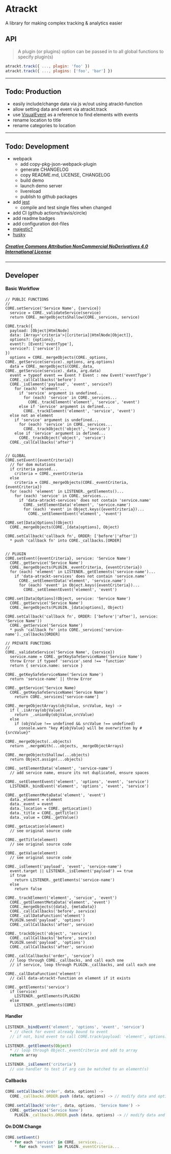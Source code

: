 # Atrackt

A library for making complex tracking & analytics easier

## API

> A plugin (or plugins) option can be passed in to all global functions to specify plugin(s)

```js
atrackt.track({ ..., plugin: 'foo' })
atrackt.track({ ..., plugins: ['foo', 'bar'] })
```

---

## Todo: Production

- easily include/change data via js w/out using atrackt-function
- allow setting data and event via atrackt.track
- use [VisualEvent](https://github.com/DataTables/VisualEvent) as a reference to find elements with events
- rename location to title
- rename categories to location

---

## Todo: Development

- webpack
  - add copy-pkg-json-webpack-plugin
  - generate CHANGELOG
  - copy README.md, LICENSE, CHANGELOG
  - build demo
  - launch demo server
  - livereload
  - publish to github packages
- add [jest](https://jestjs.io)
  - compile and test single files when changed
- add CI (github actions/travis/circle)
- add readme badges
- add configuration dot-files
- [majestic?](https://github.com/Raathigesh/majestic)
- [husky](https://github.com/typicode/husky)

##### [Creative Commons Attribution NonCommercial NoDerivatives 4.0 International License](https://creativecommons.org/licenses/by-nc-nd/4.0/legalcode.txt)

---

## Developer

#### Basic Workflow

```shell
// PUBLIC FUNCTIONS
//
CORE.setService('Service Name', {service})
  service = CORE._validateService(service)
  return CORE._mergeObjectsShallow(CORE._services, service)

CORE.track({
  payload: [Object|HtmlNode]
  data: [Array<'criteria'>|[criteria]|HtmlNode|Object]},
  options?: {options},
  event?: [Event|'eventType'],
  service?: ['service'])
})
  options = CORE._mergeObjects(CORE._options, CORE._getService(service)._options, arg.options)
  data = CORE._mergeObjects(CORE._data, CORE._getService(service)._data, arg.data)
  event = typeof event == Event ? Event : new Event('eventType')
  CORE._callCallbacks('before')
  CORE._isElement('payload', 'event', service?)
    for (each) 'element'...
      if 'service' argument is undefined...
        for (each) 'service' in CORE._services...
          CORE._trackElement('element', 'service', 'event')
      else if 'service' argument is defined...
        CORE._trackElement('element', 'service', 'event')
  else not an element
    if 'service' argument is undefined...
      for (each) 'service' in CORE._services...
        CORE._trackObject('object', 'service')
    else if 'service' argument is defined...
      CORE._trackObject('object', 'service')
  CORE._callCallbacks('after')


// GLOBAL
CORE.setEvent({eventCriteria})
  // for dom mutations
  if criteria passed...
    criteria = CORE._eventCriteria
  else
    criteria = CORE._mergeObjects(CORE._eventCriteria, {eventCriteria})
  for (each) 'element' in LISTENER._getElements()...
    for (each) 'service' in CORE._services...
      if 'data-atrackt-services' does not contain 'service.name'
        CORE._setElementData('element', 'service.name')
        for (each) 'event' in Object.keys({eventCriteria})...
          CORE._setElementEvent('element', 'event')

CORE.set[Data|Options](Object)
  CORE._mergeObjects(CORE._[data|options], Object)

CORE.setCallback('callback fn', ORDER: ['before'|'after'])
  * push 'callback fn' into CORE._callbacks.[ORDER]


// PLUGIN
CORE.setEvent({eventCriteria}, service: 'Service Name')
  CORE._getService('Service Name')
  CORE._mergeObjects(PLUGIN._eventCriteria, {eventCriteria})
  for (each) 'element' in LISTENER._getElements('service-name')...
    if 'data-atrackt-services' does not contain 'service.name'
      CORE._setElementData('element', 'service.name')
      for (each) 'event' in Object.keys({eventCriteria})...
        CORE._setElementEvent('element', 'event')

CORE.set[Data|Options](Object, service: 'Service Name')
  CORE._getService('Service Name')
  CORE._mergeObjects(PLUGIN._[data|options], Object)

CORE.setCallback('callback fn', ORDER: ['before'|'after'], service: 'Service Name'))
  CORE._getService('Service Name')
  * push 'callback fn' into CORE._services['service-name']._callbacks[ORDER]

// PRIVATE FUNCTIONS
//
CORE._validateService('Service Name', {service})
  service.name = CORE._getKeySafeServiceName('Service Name')
  throw Error if typeof 'service'.send !== 'function'
  return { service.name: service }

CORE._getKeySafeServiceName('Service Name')
  return 'service-name' || throw Error

CORE._getService('Service Name)
  CORE._getKeySafeServiceName('Service Name')
    return CORE._services['service-name']

CORE._mergeObjectArrays(objValue, srcValue, key) ->
  if (_.isArray(objValue))
    return _.unionBy(objValue,srcValue)
  else
    if (objValue !== undefined && srcValue !== undefined)
      console.warn "key #{objValue} will be overwritten by #{srcValue}"

CORE._mergeObjects(..objects)
  return _.mergeWith(...objects, _mergeObjectArrays)

CORE._mergeObjectsShallow(...objects)
  return Object.assign(...objects)

CORE._setElementData('element', 'service-name')
  // add service name, ensure its not duplicated, ensure spaces

CORE._setElementEvent('element', 'options', 'event', 'service')
  LISTENER._bindEvent('element', 'options', 'event', 'service')

CORE._getElementMetaData('element', 'event')
  data._element = element
  data._event = event
  data._location = CORE._getLocation()
  data._title = CORE._getTitle()
  data._value = CORE._getValue()

CORE._getLocation(element)
  // see original source code

CORE._getTitle(element)
  // see original source code

CORE._getValue(element)
  // see original source code

CORE._isElement('payload', 'event', 'service-name')
  event.target || LISTENER._isElement('payload') == true
  if true
    return LISTENER._getElements('service-name')
  else
    return false

CORE._trackElement('element', 'service', 'event')
  CORE._getElementMetaData('element', 'event')
  CORE._mergeObjects({data}, {metaData})
  CORE._callCallbacks('before', service)
  CORE._callDataFunction('element')
  PLUGIN.send('payload', 'options')
  CORE._callCallbacks('after', service)

CORE._trackObject('object', 'service')
  CORE._callCallbacks('before', service)
  PLUGIN.send('payload', 'options')
  CORE._callCallbacks('after', service)

CORE._callCallbacks('order', 'service')
  // loop through CORE._callbacks, and call each one
  // if service, loop through PLUGIN._callbacks, and call each one

CORE._callDataFunction('element')
  // call data-atrackt-function on element if it exists

CORE._getElements('service')
  if (service)
    LISTENER._getElements(PLUGIN)
  else
    LISTENER._getElements(CORE)

```

#### Handler

```js
LISTENER._bindEvent('element', 'options', 'event', 'service')
  * // check for event already bound to event
  // if not, bind event to call CORE.track(payload: 'element', options: 'options', event: 'event', service: 'service')

LISTENER._getElements(Object)
  * // loop through Object._eventCriteria and add to array
  return array

LISTENER._isElement('criteria')
  // use handler to test if arg can be matched to an element(s)
```

#### Callbacks

```js
CORE.setCallback('order', data, options) ->
  CORE._callbacks.ORDER.push (data, options) -> // modify data and options

CORE.setCallback('order', data, options, 'Service Name') ->
  CORE._getService('Service Name')
    PLUGIN._callbacks.ORDER.push (data, options) -> // modify data and options
```

#### On DOM Change

```js
CORE.setEvent()
  * for each 'service' in CORE._services...
    * for each 'event' in PLUGIN._eventCriteria...
```
